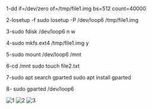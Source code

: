 1-dd if=/dev/zero of=/tmp/file1.img bs=512 count=40000

2-losetup -f
  sudo losetup -P /dev/loop6 /tmp/file1.img

3-sudo fdisk /dev/loop6
  n
  w

4-sudo mkfs.ext4 /tmp/file1.img
  y

5-sudo mount /dev/loop6 /mnt


6-cd /mnt
  sudo touch file2.txt

7-sudo apt search gparted
  sudo apt install gparted

8- sudo gparted /dev/loop6

![1](https://user-images.githubusercontent.com/122295277/222160087-a6dc9cc6-b958-458e-887e-c3d6239a6c2a.png)
![2](https://user-images.githubusercontent.com/122295277/222160116-b97bbc0e-a056-46a0-9806-c94917bb7196.png)
![3](https://user-images.githubusercontent.com/122295277/222160069-9b130665-7673-4803-bc0d-6d35ca5ab564.png)

